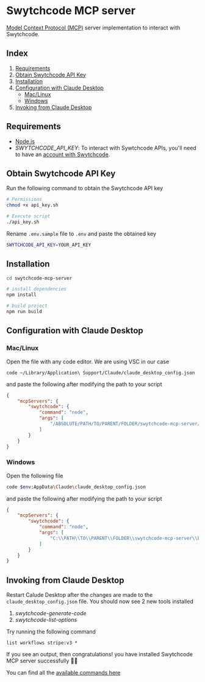 # Swytchcode MCP server
[Model Context Protocol (MCP)](https://docs.anthropic.com/en/docs/agents-and-tools/mcp) server implementation  to interact with Swytchcode.

## Index
1. [Requirements](#requirements)
2. [Obtain Swytchcode API Key](#obtain-swytchcode-api-key)
3. [Installation](#installation)
4. [Configuration with Claude Desktop](#configuration-with-claude-desktop)
    - [Mac/Linux](#maclinux)
    - [Windows](#windows)
5. [Invoking from Claude Desktop](#invoking-from-claude-desktop)

    

## Requirements
* [Node.js](https://nodejs.org/en)
* _SWYTCHCODE_API_KEY_: To interact with Sywtchcode APIs, you'll need to have an [account with Swytchcode](https://docs.swytchcode.com/quickstart/account/).

## Obtain Swytchcode API Key

Run the following command to obtain the Swytchcode API key
```sh
# Permissions
chmod +x api_key.sh

# Execute script
./api_key.sh
```


Rename `.env.sample` file to `.env` and paste the obtained key

```sh
SWYTCHCODE_API_KEY=YOUR_API_KEY
```

## Installation

```sh
cd swytchcode-mcp-server

# install dependencies
npm install

# build project
npm run build
```


## Configuration with Claude Desktop

### Mac/Linux
Open the file with any code editor. We are using VSC in our case
```
code ~/Library/Application\ Support/Claude/claude_desktop_config.json
```

and paste the following after modifying the path to your script

```json
{
    "mcpServers": {
        "swytchcode": {
            "command": "node",
            "args": [
                "/ABSOLUTE/PATH/TO/PARENT/FOLDER/swytchcode-mcp-server/build/index.js"
            ]
        }
    }
}
```

### Windows

Open the following file

```sh
code $env:AppData\Claude\claude_desktop_config.json
```

and paste the following after modifying the path to your script

```json
{
    "mcpServers": {
        "swytchcode": {
            "command": "node",
            "args": [
                "C:\\PATH\\TO\\PARENT\\FOLDER\\swytchcode-mcp-server\\build\\index.js"
            ]
        }
    }
}
``` 

## Invoking from Claude Desktop

Restart Calude Desktop after the changes are made to the `claude_desktop_config.json` file. You should now see 2 new tools installed

1. *swytchcode-generate-code*
2. *swytchcode-list-options*

Try running the following command
```
list workflows stripe:v3 *
```
If you see an output, then congratulations! you have installed Swytchcode MCP server successfully 🎉🎉

You can find all the [available commands here](https://docs.swytchcode.com/guides/commands/)


